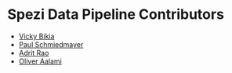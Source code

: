 <!--

This source file is part of the Stanford Spezi Template Application open-source project

SPDX-FileCopyrightText: 2024 Stanford University

SPDX-License-Identifier: MIT

-->

Spezi Data Pipeline Contributors
=================================

* [Vicky Bikia](https://github.com/vicbi)
* [Paul Schmiedmayer](https://github.com/PSchmiedmayer)
* [Adrit Rao](https://github.com/AdritRao)
* [Oliver Aalami](https://github.com/aalami5)